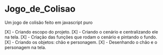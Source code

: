 # Jogo_de_Colisao
Um jogo de colisão feito em javascript puro

[X] - Criando escopo do projeto.
[X] - Criando o cenário e centralizando ele na tela.
[X] - Criação das funções que rodam o cenário e pintando o fundo.
[X] - Criando os objetos: chão e personagem.
[X] - Desenhando o chão e o personagem na tela.